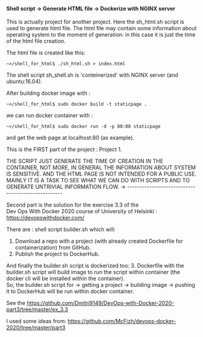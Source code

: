 #### Shell script -> Generate HTML file -> Dockerize with NGINX server

This is actually project for another project. 
Here the sh_html.sh script is used to generate html file. 
The html file may contain some information about 
operating system to the moment of generation: in this case it is just the time of the html file creation. 

The html file is created like this:   

```~>/shell_for_html$ ./sh_html.sh > index.html```

The shell script sh_shell.sh is 'conteinerized' with NGINX server 
(and ubuntu:16.04). 

After building docker image with :  

```~>/shell_for_html$ sudo docker build -t staticpage . ```  

we can run docker container with :   

``` ~>/shell_for_html$ sudo docker run -d -p 80:80 staticpage ```  

and get the web page at localhost:80 (as example).

This is the FIRST part of the project : Project 1.

THE SCRIPT JUST GENERATE THE TIME OF CREATION IN THE CONTAINER, 
NOT MORE, IN GENERAL THE INFORMATION ABOUT SYSTEM IS SENSITIVE. 
AND THE HTML PAGE IS NOT INTENDED FOR A PUBLIC USE. 
MAINLY IT IS A TASK TO SEE WHAT WE CAN DO WITH SCRIPTS AND TO GENERATE UNTRIVIAL INFORMATION FLOW.
-> ---------------------------------------------------

Second part is the solution for the exercise 3.3 of the  
Dev Ops With Docker 2020 course of University of Helsinki :   
https://devopswithdocker.com/

There are : 
shell script builder.sh which will:
1. Download a repo with a project (with already created Dockerfile for containerization) from GitHub.
2. Publish the project to DockerHub.

And finally the builder.sh script is dockerized too:
3. Dockerfile with the builder.sh script will build image to run the script within container (the docker cli will be installed within the container).   
So, the builder.sh script for -> getting a project -> building image -> pushing it to DockerHub will be run within docker container. 

See the https://github.com/Dmitri9149/DevOps-with-Docker-2020-part3/tree/master/ex_3.3

I used some ideas from: https://github.com/McFizh/devops-docker-2020/tree/master/part3

